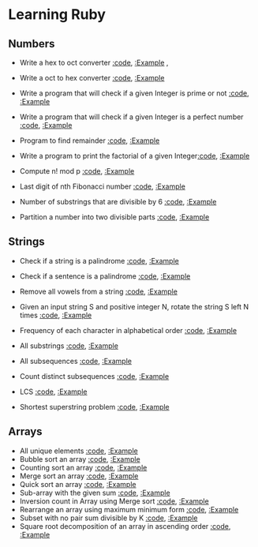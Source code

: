 # Learning Ruby

## Numbers

- Write a hex to oct converter
  [:code](/day1/integers/hex_to_oct.rb),
  [:Example](https://www.geeksforgeeks.org/program-to-convert-hexadecimal-to-octal/) ,

- Write a oct to hex converter [:code](/day1/integers/), [:Example]()

- Write a program that will check if a given Integer is prime or not [:code](/day1/integers/primeNumber.rb), [:Example]()

- Write a program that will check if a given Integer is a perfect number [:code](/day1/integers/perfectNumber.rb), [:Example](x)

- Program to find remainder [:code](/day1/integers/findRemainder.rb), [:Example](https://www.geeksforgeeks.org/program-to-find-remainder-without-using-modulo-or-operator/?ref=lbp)

- Write a program to print the factorial of a given Integer[:code](/day1/integers/factorial.rb), [:Example]()

- Compute n! mod p [:code](/day1/integers/n_mod_p.rb), [:Example](https://www.geeksforgeeks.org/compute-n-under-modulo-p/)

- Last digit of nth Fibonacci number [:code](/day1/integers/nth_fib.rb), [:Example](https://www.geeksforgeeks.org/program-find-last-digit-nth-fibonnaci-number/)

- Number of substrings that are divisible by 6 [:code](/day1/integers/substring_divisible_by6.rb), [:Example](https://www.geeksforgeeks.org/number-substrings-divisible-6-string-integers/?ref=lbp)

- Partition a number into two divisible parts [:code](/day1/integers/number_partation.rb), [:Example](https://www.geeksforgeeks.org/partition-number-two-divisble-parts/)

## Strings

- Check if a string is a palindrome [:code](/day1/strings/palindrome.rb), [:Example]()

- Check if a sentence is a palindrome [:code](/day1/strings/palindrome.rb), [:Example]()

- Remove all vowels from a string [:code](), [:Example](/day1/strings/remove_vowels.rb)

- Given an input string S and positive integer N, rotate the string S left N times [:code](), [:Example](/day1/strings/rotate_string.rb)

- Frequency of each character in alphabetical order [:code](/day1/strings/frequency_of_char.rb), [:Example](https://www.geeksforgeeks.org/print-the-frequency-of-each-character-in-alphabetical-order/?ref=lbp)

- All substrings [:code](/day1/strings/print_all_substring.rb), [:Example](https://www.geeksforgeeks.org/program-print-substrings-given-string/?ref=lbp)

- All subsequences [:code](/day1/strings/print_all_sub_sequence.rb), [:Example](https://www.geeksforgeeks.org/print-subsequences-string/?ref=lbp)

- Count distinct subsequences [:code](/day1/strings//distinct_subquery.rb), [:Example](https://www.geeksforgeeks.org/count-distinct-subsequences/?ref=lbp)

- LCS [:code](/day1/strings/lcs.rb), [:Example](https://www.geeksforgeeks.org/longest-common-subsequence-dp-4/?ref=lbp)

- Shortest superstring problem [:code](/day1/strings), [:Example](https://www.geeksforgeeks.org/shortest-superstring-problem/?ref=lbp)

## Arrays

- All unique elements [:code](/day2/arrays/uniq_array.rb), [:Example](https://www.geeksforgeeks.org/print-distinct-elements-given-integer-array/?ref=lbp)
- Bubble sort an array [:code](/day2/arrays/bubble_sort.rb), [:Example]()
- Counting sort an array [:code](/day2/arrays), [:Example]()
- Merge sort an array [:code](/day2/arrays/merge_sorted_array.rb), [:Example]()
- Quick sort an array [:code](/day2/arrays), [:Example]()
- Sub-array with the given sum [:code](/day2/arrays/find_subarray_with%20_given_sum%20.rb), [:Example](https://www.geeksforgeeks.org/find-subarray-with-given-sum/?ref=lbp)
- Inversion count in Array using Merge sort [:code](/day2/arrays/inversion_count.rb), [:Example](https://www.geeksforgeeks.org/inversion-count-in-array-using-merge-sort/?ref=lbp)
- Rearrange an array using maximum minimum form [:code](/day2/arrays/max_min_rearrange.rb), [:Example](https://www.geeksforgeeks.org/rearrange-array-maximum-minimum-form-set-2-o1-extra-space/)
- Subset with no pair sum divisible by K [:code](/day2/arrays), [:Example](https://www.geeksforgeeks.org/subset-no-pair-sum-divisible-k/)
- Square root decomposition of an array in ascending order [:code](/day2/arrays), [:Example](https://www.geeksforgeeks.org/square-root-sqrt-decomposition-algorithm/?ref=lbp)
